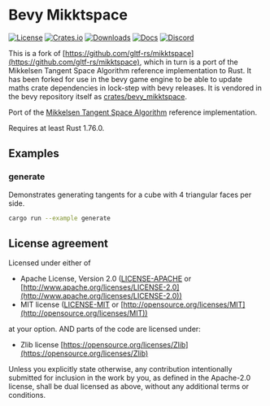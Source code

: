 # Bevy Mikktspace

[![License](https://img.shields.io/badge/license-MIT%2FApache%2FZlib-blue.svg)](https://github.com/bevyengine/bevy#license)
[![Crates.io](https://img.shields.io/crates/v/bevy.svg)](https://crates.io/crates/bevy_mikktspace)
[![Downloads](https://img.shields.io/crates/d/bevy_mikktspace.svg)](https://crates.io/crates/bevy_mikktspace)
[![Docs](https://docs.rs/bevy_mikktspace/badge.svg)](https://docs.rs/bevy_mikktspace/latest/bevy_mikktspace/)
[![Discord](https://img.shields.io/discord/691052431525675048.svg?label=&logo=discord&logoColor=ffffff&color=7389D8&labelColor=6A7EC2)](https://discord.gg/bevy)

This is a fork of [https://github.com/gltf-rs/mikktspace](https://github.com/gltf-rs/mikktspace),
which in turn is a port of the Mikkelsen Tangent Space Algorithm reference implementation to Rust.
It has been forked for use in the bevy game engine to be able to update maths crate dependencies in lock-step with bevy releases.
It is vendored in the bevy repository itself as [crates/bevy_mikktspace](https://github.com/bevyengine/bevy/tree/main/crates/bevy_mikktspace).

Port of the [Mikkelsen Tangent Space Algorithm](https://archive.blender.org/wiki/2015/index.php/Dev:Shading/Tangent_Space_Normal_Maps/)
reference implementation.

Requires at least Rust 1.76.0.

## Examples

### generate

Demonstrates generating tangents for a cube with 4 triangular faces per side.

```bash
cargo run --example generate
```

## License agreement

Licensed under either of

- Apache License, Version 2.0
  ([LICENSE-APACHE](LICENSE-APACHE) or [http://www.apache.org/licenses/LICENSE-2.0](http://www.apache.org/licenses/LICENSE-2.0))
- MIT license
  ([LICENSE-MIT](LICENSE-MIT) or [http://opensource.org/licenses/MIT](http://opensource.org/licenses/MIT))

at your option. AND parts of the code are licensed under:

- Zlib license
  [https://opensource.org/licenses/Zlib](https://opensource.org/licenses/Zlib)

Unless you explicitly state otherwise, any contribution intentionally submitted
for inclusion in the work by you, as defined in the Apache-2.0 license, shall be
dual licensed as above, without any additional terms or conditions.
